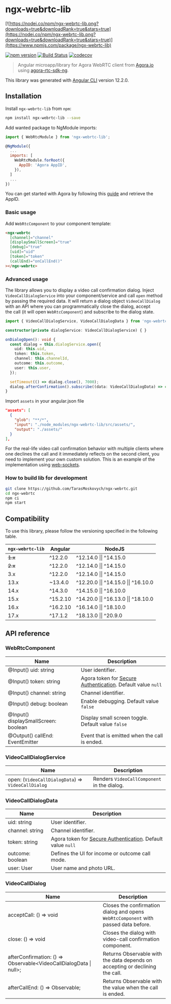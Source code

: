 # ngx-webrtc-lib

[![https://nodei.co/npm/ngx-webrtc-lib.png?downloads=true&downloadRank=true&stars=true](https://nodei.co/npm/ngx-webrtc-lib.png?downloads=true&downloadRank=true&stars=true)](https://www.npmjs.com/package/ngx-webrtc-lib)

[![npm version](https://badge.fury.io/js/ngx-webrtc-lib.svg)](https://badge.fury.io/js/ngx-webrtc-lib) [![Build Status](https://github.com/TarasMoskovych/ngx-webrtc/workflows/premerge/badge.svg)](https://github.com/TarasMoskovych/ngx-webrtc/actions) [![codecov](https://codecov.io/gh/TarasMoskovych/ngx-webrtc/branch/main/graph/badge.svg)](https://codecov.io/gh/TarasMoskovych/ngx-webrtc)

> Angular microapp/library for Agora WebRTC client from [Agora.io](https://www.agora.io) using [agora-rtc-sdk-ng](https://www.npmjs.com/package/agora-rtc-sdk-ng).

This library was generated with [Angular CLI](https://github.com/angular/angular-cli) version 12.2.0.

## Installation

Install `ngx-webrtc-lib` from `npm`:
```bash
npm install ngx-webrtc-lib --save
```

Add wanted package to NgModule imports:
```js
import { WebRtcModule } from 'ngx-webrtc-lib';

@NgModule({
  ...
  imports: [
    WebRtcModule.forRoot({
      AppID: 'Agora AppID',
    }),
  ]
  ...
})
```

You can get started with Agora by following this [guide](https://www.agora.io/en/blog/how-to-get-started-with-agora/?utm_source=medium&utm_medium=blog&utm_campaign=Add_Video_Calling_in_your_Web_App_using_Agora_Web_NG_SDK) and retrieve the AppID.

### Basic usage
Add `WebRtcComponent` to your component template:
```html
<ngx-webrtc
  [channel]="channel"
  [displaySmallScreen]="true"
  [debug]="true"
  [uid]="uid"
  [token]="token"
  (callEnd)="onCallEnd()"
></ngx-webrtc>
```

### Advanced usage
The library allows you to display a video call confirmation dialog.
Inject `VideoCallDialogService` into your component/service and call `open` method by passing the required data.
It will return a dialog object `VideoCallDialog` with an API where you can programmatically close the dialog, accept the call (it will open `WebRtcComponent`) and subscribe to the dialog state.

```ts
import { VideoCallDialogService, VideoCallDialogData } from 'ngx-webrtc-lib';

constructor(private dialogService: VideoCallDialogService) { }

onDialogOpen(): void {
  const dialog = this.dialogService.open({
    uid: this.uid,
    token: this.token,
    channel: this.channelId,
    outcome: this.outcome,
    user: this.user,
  });

  setTimeout(() => dialog.close(), 7000);
  dialog.afterConfirmation().subscribe((data: VideoCallDialogData) => console.log(data));
}
```

Import `assets` in your angular.json file

```json
"assets": [
  {
    "glob": "**/*",
    "input": "./node_modules/ngx-webrtc-lib/src/assets/",
    "output": "./assets/"
  }
],
```

For the real-life video call confirmation behavior with multiple clients where one declines the call and it immediately reflects on the second client, you need to implement your own custom solution.
This is an example of the implementation using [web-sockets](https://github.com/TarasMoskovych/angular-slack/pull/20/files).

### How to build lib for development

```bash
git clone https://github.com/TarasMoskovych/ngx-webrtc.git
cd ngx-webrtc
npm ci
npm start
```

## Compatibility

To use this library, please follow the versioning specified in the following table.

| `ngx-webrtc-lib`| Angular     | NodeJS
| --------------- | ------------| --------------------------------------|
|  ~~1.x~~        | ^12.2.0     | ^12.14.0 \|\| ^14.15.0                |
| ~~2.x~~         | ^12.2.0     | ^12.14.0 \|\| ^14.15.0                |
| 3.x             | ^12.2.0     | ^12.14.0 \|\| ^14.15.0                |
| 13.x            | ~13.4.0     | ^12.20.0 \|\| ^14.15.0 \|\| ^16.10.0  |
| 14.x            | ^14.3.0     | ^14.15.0 \|\| ^16.10.0                |
| 15.x            | ^15.2.10    | ^14.20.0 \|\| ^16.13.0 \|\| ^18.10.0  |
| 16.x            | ^16.2.10    | ^16.14.0 \|\| ^18.10.0                |
| 17.x            | ^17.1.2     | ^18.13.0 \|\| ^20.9.0                 |

## API reference

### WebRtcComponent

| Name                                  | Description |
| ------------------------------------- | ----------------------------------------------------------------------------------------------------------------------------------------- |
| @Input() uid: string                  | User identifier.                                                                                                                          |
| @Input() token: string                | Agora token for [Secure Authentication](https://docs.agora.io/en/video-calling/get-started/authentication-workflow). Default value `null` |
| @Input() channel: string              | Channel identifier.                                                                                                                       |
| @Input() debug: boolean               | Enable debugging. Default value `false`                                                                                                   |
| @Input() displaySmallScreen: boolean  | Display small screen toggle. Default value `false`                                                                                        |
| @Output() callEnd: EventEmitter<void> | Event that is emitted when the call is ended.                                                                                             |

### VideoCallDialogService

| Name                                               | Description                                  |
| -------------------------------------------------- | -------------------------------------------- |
| open: (`VideoCallDialogData`) => `VideoCallDialog` | Renders `VideoCallComponent` in the dialog.  |

### VideoCallDialogData

| Name                 | Description |
| ---------------------| ----------------------------------------------------------------------------------------------------------------------------------------- |
| uid: string          | User identifier.                                                                                                                          |
| channel: string      | Channel identifier.                                                                                                                       |
| token: string        | Agora token for [Secure Authentication](https://docs.agora.io/en/video-calling/get-started/authentication-workflow). Default value `null` |
| outcome: boolean     | Defines the UI for income or outcome call mode.                                                                                           |
| user: User           | User name and photo URL.                                                                                                                  |

### VideoCallDialog

| Name                                                              | Description                                                                            |
| ----------------------------------------------------------------- | -------------------------------------------------------------------------------------- |
| acceptCall: () => void                                            | Closes the confirmation dialog and opens `WebRtcComponent` with passed data before.    |
| close: () => void                                                 | Closes the dialog with video-call confirmation component.                              |
| afterConfirmation: () => Observable<VideoCallDialogData \| null>; | Returns Observable with the data depends on accepting or declining the call.           |
| afterCallEnd: () => Observable<boolean>;                          | Returns Observable with the value when the call is ended.                              |
